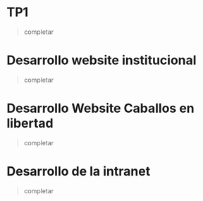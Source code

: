 # TP1
> completar

# Desarrollo website institucional
> completar

# Desarrollo Website Caballos en libertad
> completar

# Desarrollo de la intranet
> completar
